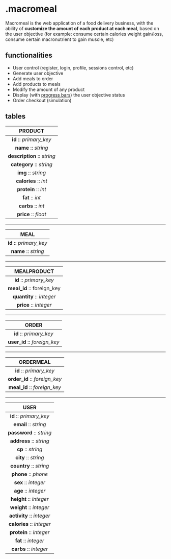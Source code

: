 # .macromeal
Macromeal is the web application of a food delivery business, with the ability of **customize the amount of each product at each meal**, based on the user objective (for example: consume certain calories weight gain/loss, consume certain macronutrient to gain muscle, etc)

## functionalities
* User control (register, login, profile, sessions control, etc)
* Generate user objective
* Add meals to order
* Add products to meals
* Modify the amount of any product
* Display (with [progress bars](http://www.w3schools.com/bootstrap/bootstrap_progressbars.asp "Bootstrap's progressbars")) the user objective status
* Order checkout (simulation)

## tables
|PRODUCT|
|:-:|
|**id** :: *primary_key*|
|**name** :: *string*|
|**description** :: *string*|
|**category** :: *string*|
|**img** :: *string*|
|**calories** :: *int*|
|**protein** :: *int*|
|**fat** :: *int*|
|**carbs** :: *int*|
|**price** :: *float*|

<hr>

|MEAL|
|:-:|
|**id** :: *primary_key*|
|**name** :: *string*|

<hr>

|MEALPRODUCT|
|:-:|
|**id** :: *primary_key*|
|**meal_id** :: foreign_key|
|**quantity** :: *integer*|
|**price** :: *integer*|

<hr>

|ORDER|
|:-:|
|**id** :: *primary_key*|
|**user_id** :: *foreign_key*|

<hr>

|ORDERMEAL|
|:-:|
|**id** :: *primary_key*|
|**order_id** :: *foreign_key*|
|**meal_id** :: *foreign_key*|

<hr>

|USER|
|:-:|
|**id** :: *primary_key*|
|**email** :: *string*|
|**password** :: *string*|
|**address** :: *string*|
|**cp** :: *string*|
|**city** :: *string*|
|**country** :: *string*|
|**phone** :: *phone*|
|**sex** :: *integer*|
|**age** :: *integer*|
|**height** :: *integer*|
|**weight** :: *integer*|
|**activity** :: *integer*|
|**calories** :: *integer*|
|**protein** :: *integer*|
|**fat** :: *integer*|
|**carbs** :: *integer*|
